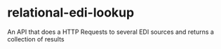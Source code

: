 # relational-edi-lookup
An API that does a HTTP Requests to several EDI sources and returns a collection of results

